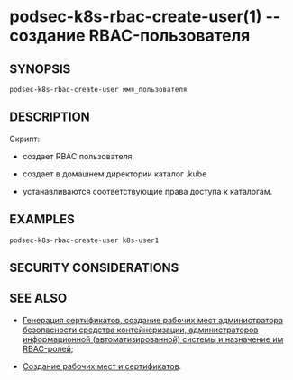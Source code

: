 podsec-k8s-rbac-create-user(1) -- создание RBAC-пользователя
================================

## SYNOPSIS

`podsec-k8s-rbac-create-user имя_пользователя`

## DESCRIPTION

Скрипт:

- создает RBAC пользователя

- создает в домашнем директории каталог .kube

- устанавливаются соответствующие права доступа к каталогам.

## EXAMPLES

`podsec-k8s-rbac-create-user k8s-user1`

## SECURITY CONSIDERATIONS

## SEE ALSO

- [Генерация сертификатов, создание рабочих мест администратора безопасности средства контейнеризации, администраторов информационной (автоматизированной) системы и назначение им RBAC-ролей](https://github.com/alt-cloud/podsec/blob/master/k8s/RBAC/addUser/README.md);

- [Создание рабочих мест и сертификатов](https://github.com/alt-cloud/podsec/blob/master/k8s/RBAC/addUser/clusterroleBinding.md).

